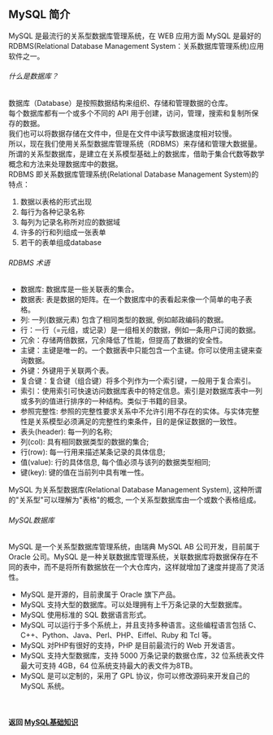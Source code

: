 ## MySQL 简介
MySQL 是最流行的关系型数据库管理系统，在 WEB 应用方面 MySQL 是最好的 RDBMS(Relational Database Management System：关系数据库管理系统)应用软件之一。  

###### 什么是数据库？
数据库（Database）是按照数据结构来组织、存储和管理数据的仓库。  
每个数据库都有一个或多个不同的 API 用于创建，访问，管理，搜索和复制所保存的数据。   
我们也可以将数据存储在文件中，但是在文件中读写数据速度相对较慢。  
所以，现在我们使用关系型数据库管理系统（RDBMS）来存储和管理大数据量。所谓的关系型数据库，是建立在关系模型基础上的数据库，借助于集合代数等数学概念和方法来处理数据库中的数据。  
RDBMS 即关系数据库管理系统(Relational Database Management System)的特点：
1. 数据以表格的形式出现
2. 每行为各种记录名称
3. 每列为记录名称所对应的数据域
4. 许多的行和列组成一张表单
5. 若干的表单组成database

###### RDBMS 术语
- 数据库: 数据库是一些关联表的集合。
- 数据表: 表是数据的矩阵。在一个数据库中的表看起来像一个简单的电子表格。
- 列: 一列(数据元素) 包含了相同类型的数据, 例如邮政编码的数据。
- 行：一行（=元组，或记录）是一组相关的数据，例如一条用户订阅的数据。
- 冗余：存储两倍数据，冗余降低了性能，但提高了数据的安全性。
- 主键：主键是唯一的。一个数据表中只能包含一个主键。你可以使用主键来查询数据。
- 外键：外键用于关联两个表。
- 复合键：复合键（组合键）将多个列作为一个索引键，一般用于复合索引。
- 索引：使用索引可快速访问数据库表中的特定信息。索引是对数据库表中一列或多列的值进行排序的一种结构。类似于书籍的目录。
- 参照完整性: 参照的完整性要求关系中不允许引用不存在的实体。与实体完整性是关系模型必须满足的完整性约束条件，目的是保证数据的一致性。
- 表头(header): 每一列的名称;
- 列(col): 具有相同数据类型的数据的集合;
- 行(row): 每一行用来描述某条记录的具体信息;
- 值(value): 行的具体信息, 每个值必须与该列的数据类型相同;
- 键(key): 键的值在当前列中具有唯一性。

MySQL 为关系型数据库(Relational Database Management System), 这种所谓的"关系型"可以理解为"表格"的概念, 一个关系型数据库由一个或数个表格组成。

###### MySQL数据库
MySQL 是一个关系型数据库管理系统，由瑞典 MySQL AB 公司开发，目前属于 Oracle 公司。MySQL 是一种关联数据库管理系统，关联数据库将数据保存在不同的表中，而不是将所有数据放在一个大仓库内，这样就增加了速度并提高了灵活性。
- MySQL 是开源的，目前隶属于 Oracle 旗下产品。
- MySQL 支持大型的数据库。可以处理拥有上千万条记录的大型数据库。
- MySQL 使用标准的 SQL 数据语言形式。
- MySQL 可以运行于多个系统上，并且支持多种语言。这些编程语言包括 C、C++、Python、Java、Perl、PHP、Eiffel、Ruby 和 Tcl 等。
- MySQL 对PHP有很好的支持，PHP 是目前最流行的 Web 开发语言。
- MySQL 支持大型数据库，支持 5000 万条记录的数据仓库，32 位系统表文件最大可支持 4GB，64 位系统支持最大的表文件为8TB。
- MySQL 是可以定制的，采用了 GPL 协议，你可以修改源码来开发自己的 MySQL 系统。


<br>

#### 返回 [MySQL基础知识](../MySQL基础知识.md)